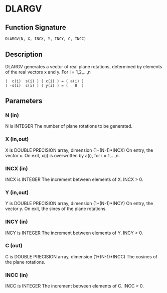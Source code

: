 # DLARGV

## Function Signature

```fortran
DLARGV(N, X, INCX, Y, INCY, C, INCC)
```

## Description


 DLARGV generates a vector of real plane rotations, determined by
 elements of the real vectors x and y. For i = 1,2,...,n

    (  c(i)  s(i) ) ( x(i) ) = ( a(i) )
    ( -s(i)  c(i) ) ( y(i) ) = (   0  )

## Parameters

### N (in)

N is INTEGER The number of plane rotations to be generated.

### X (in,out)

X is DOUBLE PRECISION array, dimension (1+(N-1)*INCX) On entry, the vector x. On exit, x(i) is overwritten by a(i), for i = 1,...,n.

### INCX (in)

INCX is INTEGER The increment between elements of X. INCX > 0.

### Y (in,out)

Y is DOUBLE PRECISION array, dimension (1+(N-1)*INCY) On entry, the vector y. On exit, the sines of the plane rotations.

### INCY (in)

INCY is INTEGER The increment between elements of Y. INCY > 0.

### C (out)

C is DOUBLE PRECISION array, dimension (1+(N-1)*INCC) The cosines of the plane rotations.

### INCC (in)

INCC is INTEGER The increment between elements of C. INCC > 0.

